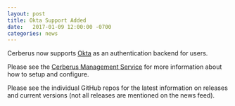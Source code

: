 ```yaml
---
layout: post
title: Okta Support Added
date:   2017-01-09 12:00:00 -0700
categories: news
---
```


Cerberus now supports 
<a target="_blank" onclick="trackOutboundLink('https://www.okta.com/')" href="https://www.okta.com/">Okta</a> as an 
authentication backend for users. 

Please see the <a target="_blank" onclick="trackOutboundLink('https://github.com/Nike-Inc/cerberus-management-service/')" href="https://github.com/Nike-Inc/cerberus-management-service/">Cerberus Management Service</a> for
more information about how to setup and configure.

Please see the individual GitHub repos for the latest information on releases and current versions
(not all releases are mentioned on the news feed).